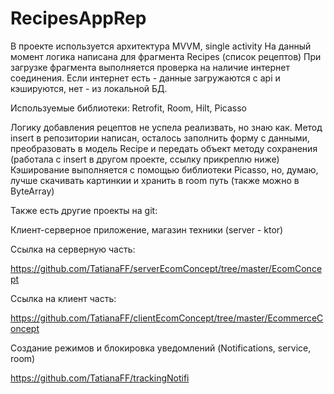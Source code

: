 # RecipesAppRep

В проекте используется архитектура MVVM, single activity
На данный момент логика написана для фрагмента Recipes (список рецептов)
При загрузке фрагмента выполняется проверка на наличие интернет соединения. 
Если интернет есть - данные загружаются с api и кэшируются, нет - из локальной БД.

Используемые библиотеки:
Retrofit, Room, Hilt, Picasso

Логику добавления рецептов не успела реализвать, но знаю как. Метод insert в репозитории написан, осталось заполнить форму с данными, преобразовать в модель Recipe и передать объект методу сохранения (работала с insert в другом проекте, ссылку прикреплю ниже)
Кэширование выполняется с помощью библиотеки Picasso, но, думаю, лучше скачивать картинкии и хранить в room путь (также можно в ByteArray)

Также есть другие проекты на git:

Клиент-серверное приложение, магазин техники (server - ktor)

Ссылка на серверную часть:

https://github.com/TatianaFF/serverEcomConcept/tree/master/EcomConcept

Ссылка на клиент часть:

https://github.com/TatianaFF/clientEcomConcept/tree/master/EcommerceConcept

Создание режимов и блокировка уведомлений (Notifications, service, room)

https://github.com/TatianaFF/trackingNotifi
